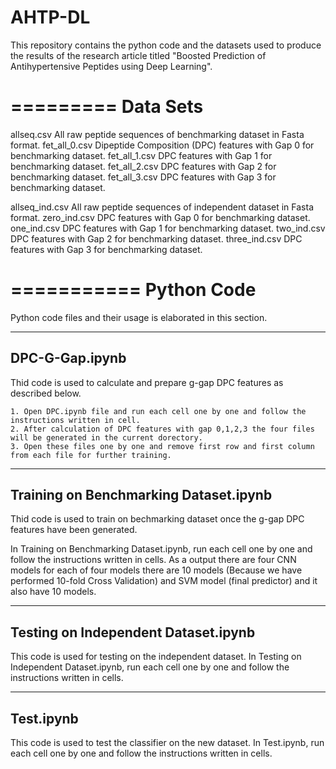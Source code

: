 # AHTP-DL
This repository contains the python code and the datasets used to produce the results of the research article titled "Boosted Prediction of Antihypertensive Peptides using Deep Learning".

=========
Data Sets
=========

allseq.csv 		All raw peptide sequences of benchmarking dataset in Fasta format.
fet_all_0.csv 		Dipeptide Composition (DPC) features with Gap 0 for benchmarking dataset.
fet_all_1.csv 		DPC features with Gap 1 for benchmarking dataset.
fet_all_2.csv 		DPC features with Gap 2 for benchmarking dataset.
fet_all_3.csv 		DPC features with Gap 3 for benchmarking dataset.

allseq_ind.csv 		All raw peptide sequences of independent dataset in Fasta format.
zero_ind.csv 		DPC features with Gap 0 for benchmarking dataset.
one_ind.csv 		DPC features with Gap 1 for benchmarking dataset.
two_ind.csv 		DPC features with Gap 2 for benchmarking dataset.
three_ind.csv 		DPC features with Gap 3 for benchmarking dataset.

===========
Python Code
===========

Python code files and their usage is elaborated in this section.

---------------
DPC-G-Gap.ipynb 	
---------------
Thid code is used to calculate and prepare g-gap DPC features as described below.

	1. Open DPC.ipynb file and run each cell one by one and follow the instructions written in cell.
	2. After calculation of DPC features with gap 0,1,2,3 the four files will be generated in the current dorectory. 
	3. Open these files one by one and remove first row and first column from each file for further training.

--------------------------------------
Training on Benchmarking Dataset.ipynb
--------------------------------------
Thid code is used to train on bechmarking dataset once the g-gap DPC features have been generated.  


In Training on Benchmarking Dataset.ipynb, run each cell one by one and follow the instructions written in cells. As a output there are four CNN models for each of four models there are 10 models (Because we have performed 10-fold Cross Validation) and SVM model (final predictor) and it also have 10 models.

------------------------------------
Testing on Independent Dataset.ipynb
------------------------------------
This code is used for testing on the independent dataset. In Testing on Independent Dataset.ipynb, run each cell one by one and follow the instructions written in cells.

----------
Test.ipynb
----------
This code is used to test the classifier on the new dataset. In Test.ipynb, run each cell one by one and follow the instructions written in cells.


